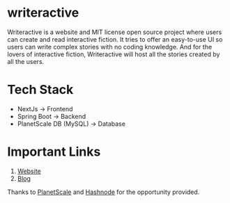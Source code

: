 # writeractive
Writeractive is a website and MIT license open source project where users can create and read interactive fiction. It tries to offer an easy-to-use UI so users can write complex stories with no coding knowledge. And for the lovers of interactive fiction, Writeractive will host all the stories created by all the users.

# Tech Stack
- NextJs -> Frontend
- Spring Boot -> Backend
- PlanetScale DB (MySQL) -> Database

# Important Links
1. [Website](https://writeractive.luismatosgarcia.dev)
2. [Blog](https://writeractive.luismatosgarcia.dev)

Thanks to [PlanetScale](https://planetscale.com) and [Hashnode](https://hashnode.com) for the opportunity provided.
